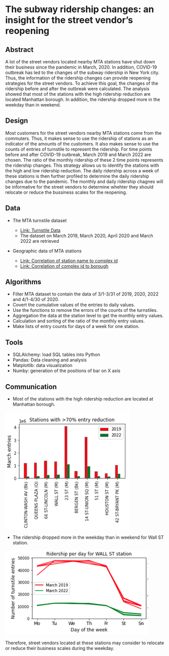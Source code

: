 # The subway ridership changes: an insight for the street vendor’s reopening

## Abstract

A lot of the street vendors located nearby MTA stations have shut down their business since the pandemic in March, 2020. In addition, COVID-19 outbreak has led to the changes of the subway ridership in New York city.  Thus, the information of the ridership changes can provide reopening strategies for the street vendors. To achieve this goal, the changes of the ridership before and after the outbreak were calculated. The analysis showed that most of the stations with the high ridership reduction are located Manhattan borough. In addition, the ridership dropped more in the weekday than in weekend.

## Design

Most customers for the street vendors nearby MTA stations come from the commuters. Thus, it makes sense to use the ridership of stations as an indicator of the amounts of the customers. It also makes sense to use the counts of entries of turnstile to represent the ridership. For time points before and after COVID-19 outbreak, March 2019 and March 2022 are chosen. The ratio of the monthly ridership of these 2 time points represents the ridership changes. This strategy allows us to identify the stations with the high and low ridership reduction. The daily ridership across a week of these stations is then further profiled to determine the daily ridership changes due to the pandemic. The monthly and daily ridership chagnes will be informative for the street vendors to determine whehter they should relocate or reduce the bussiness scales for the reopening.


## Data
* The MTA turnstile dataset  
  * [Link: Turnstile Data](http://web.mta.info/developers/turnstile.html)
  * The dataset on March 2019, March 2020, April 2020 and March 2022 are retrieved

* Geographic data of MTA stations
  * [Link: Correlation of station name to complex id](http://web.mta.info/developers/data/nyct/subway/Stations.csv)
  * [Link: Correlation of complex id to borough](https://qri.cloud/nyc-transit-data/remote_complex_lookup)
  
## Algorithms

* Filter MTA dataset to contain the data of 3/1-3/31 of 2019, 2020, 2022 and 4/1-4/30 of 2020.
* Covert the cumulative values of the entries to daily values.
* Use the functions to remove the errors of the counts of the turnstiles.
* Aggregation the data at the station level to get the monthly entry values.
* Calculation and sorting of the ratio of the monthly entry values.
* Make lists of entry counts for days of a week for one station.


## Tools
* SQLAlchemy: load SQL tables into Python
* Pandas: Data cleaning and analysis
* Matplotlib: data visualization
* Numby: generation of the positions of bar on X axis


## Communication
* Most of the stations with the high ridership reduction are located at Manhattan borough.

![alt text](https://github.com/chiouNT/Metis_EDA/blob/main/Image1.png)

* The ridership dropped more in the weekday than in weekend for Wall ST station. 

![alt text](https://github.com/chiouNT/Metis_EDA/blob/main/Image3.png)

 Therefore, street vendors located at these stations may consider to relocate or reduce their business scales during the weekday.

